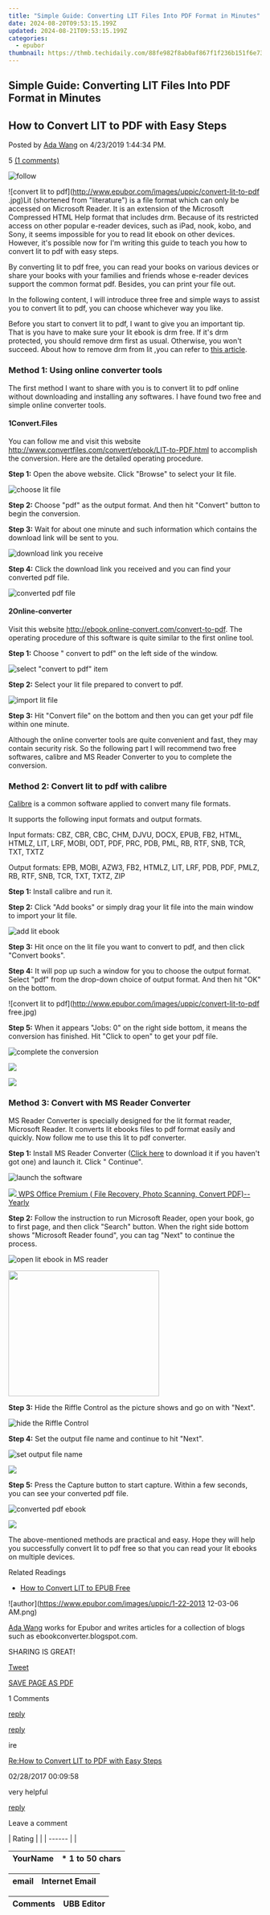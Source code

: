 ```yaml
---
title: "Simple Guide: Converting LIT Files Into PDF Format in Minutes"
date: 2024-08-20T09:53:15.199Z
updated: 2024-08-21T09:53:15.199Z
categories:
  - epubor
thumbnail: https://thmb.techidaily.com/88fe982f8ab0af867f1f236b151f6e7396d26757691ab451f3dce8ae4b3a818b.jpg
---
```


## Simple Guide: Converting LIT Files Into PDF Format in Minutes

## How to Convert LIT to PDF with Easy Steps

Posted by [Ada Wang](https://plus.google.com/+AdaWang/posts) on 4/23/2019 1:44:34 PM.

5 [(1 comments)](http://www.epubor.com/#comment-area) 



![follow](http://www.epubor.com/images/follow.png)

![convert lit to pdf](http://www.epubor.com/images/uppic/convert-lit-to-pdf .jpg)Lit (shortened from "literature") is a file format which can only be accessed on Microsoft Reader. It is an extension of the Microsoft Compressed HTML Help format that includes drm. Because of its restricted access on other popular e-reader devices, such as iPad, nook, kobo, and Sony, it seems impossible for you to read lit ebook on other devices. However, it's possible now for I'm writing this guide to teach you how to convert lit to pdf with easy steps.

By converting lit to pdf free, you can read your books on various devices or share your books with your families and friends whose e-reader devices support the common format pdf. Besides, you can print your file out.

In the following content, I will introduce three free and simple ways to assist you to convert lit to pdf, you can choose whichever way you like.

Before you start to convert lit to pdf, I want to give you an important tip. That is you have to make sure your lit ebook is drm free. If it's drm protected, you should remove drm first as usual. Otherwise, you won't succeed. About how to remove drm from lit ,you can refer to [this article](https://www.wikihow.com/Open-Lit-Files). 

### Method 1: Using online converter tools

The first method I want to share with you is to convert lit to pdf online without downloading and installing any softwares. I have found two free and simple online converter tools.

#### 1Convert.Files

You can follow me and visit this website <http://www.convertfiles.com/convert/ebook/LIT-to-PDF.html> to accomplish the conversion. Here are the detailed operating procedure.

**Step 1:** Open the above website. Click "Browse" to select your lit file.

![choose lit file](http://www.epubor.com/images/uppic/choose-lit-file.jpg)

**Step 2:** Choose "pdf" as the output format. And then hit "Convert" button to begin the conversion.

**Step 3:** Wait for about one minute and such information which contains the download link will be sent to you. 

![download link you receive](http://www.epubor.com/images/uppic/download-link.jpg)

**Step 4:** Click the download link you received and you can find your converted pdf file.

![converted pdf file](http://www.epubor.com/images/uppic/converted-pdf-file.jpg)

#### 2Online-converter

Visit this website <http://ebook.online-convert.com/convert-to-pdf>. The operating procedure of this software is quite similar to the first online tool. 

**Step 1:** Choose " convert to pdf" on the left side of the window.

![select "convert to pdf" item](http://www.epubor.com/images/uppic/select-the-convert-to-pdf-item.jpg)

**Step 2:** Select your lit file prepared to convert to pdf.

![import lit file](http://www.epubor.com/images/uppic/import-lit-file.jpg)

**Step 3:** Hit "Convert file" on the bottom and then you can get your pdf file within one minute.

Although the online converter tools are quite convenient and fast, they may contain security risk. So the following part I will recommend two free softwares, calibre and MS Reader Converter to you to complete the conversion.

### Method 2: Convert lit to pdf with calibre

[Calibre](http://calibre-ebook.com/download) is a common software applied to convert many file formats.

It supports the following input formats and output formats.

Input formats: CBZ, CBR, CBC, CHM, DJVU, DOCX, EPUB, FB2, HTML, HTMLZ, LIT, LRF, MOBI, ODT, PDF, PRC, PDB, PML, RB, RTF, SNB, TCR, TXT, TXTZ

Output formats: EPB, MOBI, AZW3, FB2, HTMLZ, LIT, LRF, PDB, PDF, PMLZ, RB, RTF, SNB, TCR, TXT, TXTZ, ZIP

**Step 1:** Install calibre and run it.

**Step 2:** Click "Add books" or simply drag your lit file into the main window to import your lit file.

![add lit ebook](http://www.epubor.com/images/uppic/add-lit-ebook.jpg)

**Step 3:** Hit once on the lit file you want to convert to pdf, and then click "Convert books". 

**Step 4:** It will pop up such a window for you to choose the output format. Select "pdf" from the drop-down choice of output format. And then hit "OK" on the bottom.

![convert lit to pdf](http://www.epubor.com/images/uppic/convert-lit-to-pdf free.jpg)

**Step 5:** When it appears "Jobs: 0" on the right side bottom, it means the conversion has finished. Hit "Click to open" to get your pdf file.

![complete the conversion](http://www.epubor.com/images/uppic/complete-the-conversion.jpg)

<!-- affiliate ads begin -->
<a href="https://store.advancedwebranking.com/order/checkout.php?PRODS=4715051&QTY=1&AFFILIATE=108875&CART=1"><img src="https://secure.avangate.com/images/merchant/14edc6ebfdae2e23bbed83d67f50e983/products/33_awr%20logo.png" border="0"></a>
<!-- affiliate ads end -->
<!-- affiliate ads begin -->
<a href="https://store.nero.com/order/checkout.php?PRODS=42296855&QTY=1&AFFILIATE=108875&CART=1"><img src="http://cdnwww.nero.com/nero-com-wAssets/img/banners/2023/recode/Nero_Recode_Screen_2.png" border="0"></a>
<!-- affiliate ads end -->
### Method 3: Convert with MS Reader Converter

MS Reader Converter is specially designed for the lit format reader, Microsoft Reader. It converts lit ebooks files to pdf format easily and quickly. Now follow me to use this lit to pdf converter.

**Step 1:** Install MS Reader Converter ([Click here](http://download.cnet.com/Microsoft-Reader-Converter/3000-2079%5F4-10974561.html) to download it if you haven't got one) and launch it. Click " Continue".

![launch the software](http://www.epubor.com/images/uppic/launch-the-software.jpg)

<!-- affiliate ads begin -->
<a href="https://secure.2checkout.com/order/checkout.php?PRODS=38729081&QTY=1&AFFILIATE=108875&CART=1"><img src="https://website-prod.cache.wpscdn.com/img/wps-spreadsheet-free-excel-editor-online-offline-1x.93e269d.png" border="0">
WPS Office Premium ( File Recovery, Photo Scanning, Convert PDF)--Yearly</a>
<!-- affiliate ads end -->
**Step 2:** Follow the instruction to run Microsoft Reader, open your book, go to first page, and then click "Search" button. When the right side bottom shows "Microsoft Reader found", you can tag "Next" to continue the process.

![open lit ebook in MS reader](http://www.epubor.com/images/uppic/open-lit-ebook-in-MS-reader.jpg)

<!-- affiliate ads begin -->
<a href="https://printrendy.pxf.io/c/5597632/1453719/17020" target="_top" id="1453719"><img src="//a.impactradius-go.com/display-ad/17020-1453719" border="0" alt="" width="300" height="250"/></a><img height="0" width="0" src="https://imp.pxf.io/i/5597632/1453719/17020" style="position:absolute;visibility:hidden;" border="0" />
<!-- affiliate ads end -->
**Step 3:** Hide the Riffle Control as the picture shows and go on with "Next".

![hide the Riffle Control](http://www.epubor.com/images/uppic/hide-the-Riffle-Control.jpg)

**Step 4:** Set the output file name and continue to hit "Next".

![set output file name](http://www.epubor.com/images/uppic/set-output-file-name.jpg)

<!-- affiliate ads begin -->
<a href="https://secure.2checkout.com/order/checkout.php?PRODS=3546200&QTY=1&AFFILIATE=108875&CART=1"><img src="http://www.binteko.com/sites/default/files/banner01_468x60a.gif" border="0"></a>
<!-- affiliate ads end -->
**Step 5:** Press the Capture button to start capture. Within a few seconds, you can see your converted pdf file.

![converted pdf ebook](http://www.epubor.com/images/uppic/converted-pdf-ebook.jpg)

<!-- affiliate ads begin -->
<a href="https://shop.mondly.com/affiliate.php?ACCOUNT=ATISTUDI&AFFILIATE=108875&PATH=https%3A%2F%2Fwww.mondly.com%3FAFFILIATE%3D108875%26RESOURCE%3D%2BGeneral%2B970x90%2B"><img src="https://secure.avangate.com/images/merchant/69c418c33ec2e1a4267fa9bb77fa1428/general-970x90.gif" border="0"></a>
<!-- affiliate ads end -->
The above-mentioned methods are practical and easy. Hope they will help you successfully convert lit to pdf free so that you can read your lit ebooks on multiple devices.

Related Readings

* [How to Convert LIT to EPUB Free](https://tools.techidaily.com/epubor/products/)

![author](https://www.epubor.com/images/uppic/1-22-2013 12-03-06 AM.png)

[Ada Wang](https://plus.google.com/+AdaWang/posts) works for Epubor and writes articles for a collection of blogs such as ebookconverter.blogspot.com.

SHARING IS GREAT!

[Tweet](https://twitter.com/share) 

[SAVE PAGE AS PDF](https://tools.techidaily.com/epubor/products/) 



1 Comments

[reply](https://tools.techidaily.com/epubor/products/) 

[reply](https://tools.techidaily.com/epubor/products/) 

ire

[Re:How to Convert LIT to PDF with Easy Steps](https://tools.techidaily.com/epubor/products/)

02/28/2017 00:09:58

very helpful

[reply](https://tools.techidaily.com/epubor/products/) 

Leave a comment

| Rating |  |
| ------ |  |

| YourName | \*  1 to 50 chars |
| -------- | ----------------- |

| email | Internet Email |
| ----- | -------------- |

| Comments | UBB Editor |
| -------- | ---------- |

<ins class="adsbygoogle"
     style="display:block"
     data-ad-format="autorelaxed"
     data-ad-client="ca-pub-7571918770474297"
     data-ad-slot="1223367746"></ins>



<ins class="adsbygoogle"
     style="display:block"
     data-ad-client="ca-pub-7571918770474297"
     data-ad-slot="8358498916"
     data-ad-format="auto"
     data-full-width-responsive="true"></ins>


